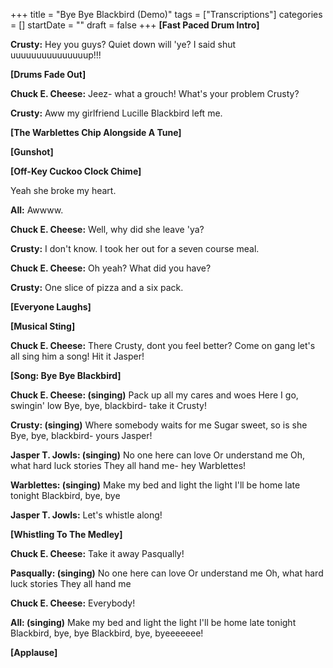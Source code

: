 +++
title = "Bye Bye Blackbird (Demo)"
tags = ["Transcriptions"]
categories = []
startDate = ""
draft = false
+++
**[Fast Paced Drum Intro]**

**Crusty:**
Hey you guys? Quiet down will 'ye? I said shut uuuuuuuuuuuuuuup!!!

**[Drums Fade Out]**

**Chuck E. Cheese:**
Jeez- what a grouch! What's your problem Crusty?

**Crusty:**
Aww my girlfriend Lucille Blackbird left me.

**[The Warblettes Chip Alongside A Tune]**

**[Gunshot]**

**[Off-Key Cuckoo Clock Chime]**

Yeah she broke my heart.

**All:**
Awwww.

**Chuck E. Cheese:**
Well, why did she leave 'ya?

**Crusty:**
I don't know. I took her out for a seven course meal.

**Chuck E. Cheese:**
Oh yeah? What did you have?

**Crusty:**
One slice of pizza and a six pack.

**[Everyone Laughs]**

**[Musical Sting]**

**Chuck E. Cheese:**
There Crusty, dont you feel better? Come on gang let's all sing him a song! Hit it Jasper!

**[Song: Bye Bye Blackbird]**

**Chuck E. Cheese: (singing)**
Pack up all my cares and woes
Here I go, swingin' low
Bye, bye, blackbird- take it Crusty!

**Crusty: (singing)**
Where somebody waits for me
Sugar sweet, so is she
Bye, bye, blackbird- yours Jasper!

**Jasper T. Jowls: (singing)**
No one here can love
Or understand me
Oh, what hard luck stories
They all hand me- hey Warblettes!

**Warblettes: (singing)**
Make my bed and light the light
I'll be home late tonight
Blackbird, bye, bye

**Jasper T. Jowls:**
Let's whistle along!

**[Whistling To The Medley]**

**Chuck E. Cheese:**
Take it away Pasqually!

**Pasqually: (singing)**
No one here can love
Or understand me
Oh, what hard luck stories
They all hand me

**Chuck E. Cheese:**
Everybody!

**All: (singing)**
Make my bed and light the light
I'll be home late tonight
Blackbird, bye, bye
Blackbird, bye, byeeeeeee!

**[Applause]**
